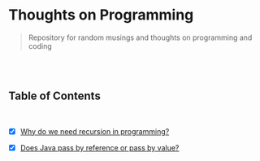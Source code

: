 # Thoughts on Programming

> Repository for random musings and thoughts on programming and coding



<br>

<br>

 ## Table of Contents

<br>

- [x] [Why do we need recursion in programming?](Why_do_we_need_recursion_in_programming%3F.md)

- [x] [Does Java pass by reference or pass by value?](Does_Java_pass_by_reference_or_pass_by_value.md)

